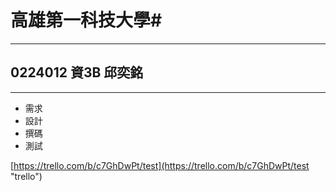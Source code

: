 # 高雄第一科技大學#

----------

## 0224012 資3B 邱奕銘 ##

----------
- 需求
- 設計
- 撰碼
- 測試


[https://trello.com/b/c7GhDwPt/test](https://trello.com/b/c7GhDwPt/test "trello")
